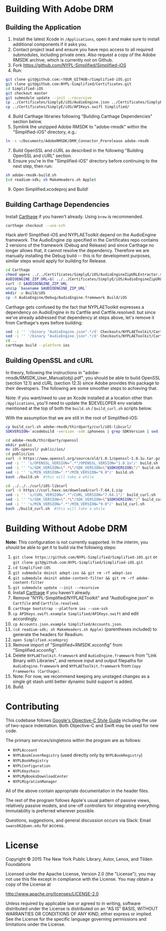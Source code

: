 # Building With Adobe DRM

## Building the Application

01. Install the latest Xcode in `/Applications`, open it and make sure to install additional components if it asks you.
02. Contact project lead and ensure you have repo access to all required submodules, including private ones. Also request a copy of the Adobe RMSDK archive, which is currently not on Github.
03. Fork https://github.com/NYPL-Simplified/Simplified-iOS
04. Run:
```bash
git clone git@github.com:<YOUR_GITHUB>/Simplified-iOS.git
git clone git@github.com:NYPL-Simplified/Certificates.git
cd Simplified-iOS
git checkout master
git submodule update --init --recursive
cp ../Certificates/SimplyE/iOS/AudioEngine.json ../Certificates/SimplyE/iOS/bugsnag-dsym-upload.rb .
cp ../Certificates/SimplyE/iOS/APIKeys.swift Simplified/
```
04. Build Carthage libraries following "Building Carthage Dependencies" section below.
05. Symlink the unzipped Adobe RMSDK to "adobe-rmsdk" within the "Simplified-iOS" directory, e.g.:
```bash
ln -s ~/Documents/AdobeRMSDK/DRM_Connector_Prerelease adobe-rmsdk
```
07. Build OpenSSL and cURL as described in the following "Building OpenSSL and cURL" section.
08. Ensure you're in the "Simplified-iOS" directory before continuing to the next step, then run:
```bash
sh adobe-rmsdk-build.sh
(cd readium-sdk; sh MakeHeaders.sh Apple)
```
09. Open Simplified.xcodeproj and Build!

## Building Carthage Dependencies

Install [Carthage](https://github.com/Carthage/Carthage) if you haven't already. Using `brew` is recommended.
```bash
carthage checkout --use-ssh
```
Hack alert! Simplified-iOS and NYPLAEToolkit depend on the AudioEngine framework. The AudioEngine zip specified in the Certificates repo contains 2 versions of the framework (Debug and Release) and since Carthage no longer allows that, it cannot resolve the dependency. Therefore we are manually installing the Debug build -- this is for development purposes, similar steps would apply for building for Release.
```bash
cd Carthage
chmod ugo+x ../../Certificates/SimplyE/iOS/AudioEngineZipURLExtractor.swift
AUDIOENGINE_ZIP_URL=$( ../../Certificates/SimplyE/iOS/AudioEngineZipURLExtractor.swift ../../Certificates/SimplyE/iOS/AudioEngine.json )
curl -O $AUDIOENGINE_ZIP_URL
unzip `basename $AUDIOENGINE_ZIP_URL`
mkdir -p Build/iOS
cp -R AudioEngine/Debug/AudioEngine.framework Build/iOS
```
Carthage gets confused by the fact that NYPLAEToolkit expresses a dependency on AudioEngine in its Cartfile and Cartfile.resolved: but since we've already addressed that dependency at steps above, let's remove it from Carthage's eyes before building:
```bash
sed -i '' '/binary "AudioEngine.json".*/d' Checkouts/NYPLAEToolkit/Cartfile
sed -i '' '/binary "AudioEngine.json".*/d' Checkouts/NYPLAEToolkit/Cartfile.resolved
cd ..
carthage build --platform ios
```

## Building OpenSSL and cURL

In theory, following the instructions in "adobe-rmsdk/RMSDK_User_Manual(obj).pdf", you should be able to build OpenSSL (section 12.1) and cURL (section 12.3) since Adobe provides this package to their developers. The following are some smoother steps to achieving that.

Note: if you want/need to use an Xcode installed at a location other than `/Applications`, you'll need to update the $DEVELOPER env variable mentioned at the top of both the `build.sh` / `build_curl.sh` scripts below.

With the assumption that we are still in the root of Simplified-iOS:
```bash
cp build_curl.sh adobe-rmsdk/thirdparty/curl/iOS-libcurl/
SDKVERSION=`xcodebuild -version -sdk iphoneos | grep SDKVersion | sed 's/SDKVersion[: ]*//'`

cd adobe-rmsdk/thirdparty/openssl
mkdir public
mv iOS-openssl/ public/ios/
cd public/ios
curl -O https://www.openssl.org/source/old/1.0.1/openssl-1.0.1u.tar.gz
sed -i '' 's/OPENSSL_VERSION=".*"/OPENSSL_VERSION="1.0.1u"/' build.sh
sed -i '' "s/SDK_VERSION=\".*\"/SDK_VERSION=\"$SDKVERSION\"/" build.sh
sed -i '' 's/MIN_VERSION=".*"/MIN_VERSION="9.0"/' build.sh
bash ./build.sh  #this will take a while

cd ../../../curl/iOS-libcurl
curl -O https://curl.haxx.se/download/curl-7.64.1.zip
sed -i '' 's/CURL_VERSION=".*"/CURL_VERSION="7.64.1"/' build_curl.sh
sed -i '' "s/SDK_VERSION=\".*\"/SDK_VERSION=\"$SDKVERSION\"/" build_curl.sh
sed -i '' 's/MIN_VERSION=".*"/MIN_VERSION="9.0"/' build_curl.sh
bash ./build_curl.sh  #this will take a while
```

# Building Without Adobe DRM

**Note:** This configuration is not currently supported. In the interim, you _should_ be able to get it to build via the following steps:

01. `git clone https://github.com/NYPL-Simplified/Simplified-iOS.git` or `git clone git@github.com:NYPL-Simplified/Simplified-iOS.git`
02. `cd Simplified-iOS`
03. `git submodule deinit adept-ios && git rm -rf adept-ios`
04. `git submodule deinit adobe-content-filter && git rm -rf adobe-content-filter`
05. `git submodule update --init --recursive`
06. Install [Carthage](https://github.com/Carthage/Carthage) if you haven't already.
07. Remove "NYPL-Simplified/NYPLAEToolkit" and "AudioEngine.json" in `Cartfile` and `Cartfile.resolved`.
08. `carthage bootstrap --platform ios --use-ssh`
09. `cp APIKeys.swift.example Simplified/APIKeys.swift` and edit accordingly.
10. `cp Accounts.json.example Simplified/Accounts.json`.
11. `(cd readium-sdk; sh MakeHeaders.sh Apple)` (parentheses included) to generate the headers for Readium.
12. `open Simplified.xcodeproj`
13. Remove import of "Simplified+RMSDK.xcconfig" from "Simplified.xcconfig".
14. Delete `NYPLAEToolkit.framework` and `AudioEngine.framework` from "Link Binary with Libraries", and remove input and output filepaths for `AudioEngine.framework` and `NYPLAEToolkit.framework` from `Copy Frameworks (Carthage)`.
15. Note: For now, we recommend keeping any unstaged changes as a single git stash until better dynamic build support is added.
16. Build.

# Contributing

This codebase follows [Google's Objective-C Style Guide](https://google.github.io/styleguide/objcguide.xml)
including the use of two-space indentation. Both Objective-C and Swift may be
used for new code.

The primary services/singletons within the program are as follows:

* `NYPLAccount`
* `NYPLBookCoverRegistry` (used directly only by `NYPLBookRegistry`)
* `NYPLBookRegistry`
* `NYPLConfiguration`
* `NYPLKeychain`
* `NYPLMyBooksDownloadCenter`
* `NYPLMigrationManager`

All of the above contain appropriate documentation in the header files.

The rest of the program follows Apple's usual pattern of passive views,
relatively passive models, and one-off controllers for integrating everything.
Immutability is preferred wherever possible.

Questions, suggestions, and general discussion occurs via Slack: Email
`swans062@umn.edu` for access.

# License

Copyright © 2015 The New York Public Library, Astor, Lenox, and Tilden Foundations

Licensed under the Apache License, Version 2.0 (the "License");
you may not use this file except in compliance with the License.
You may obtain a copy of the License at

   http://www.apache.org/licenses/LICENSE-2.0

Unless required by applicable law or agreed to in writing, software
distributed under the License is distributed on an "AS IS" BASIS,
WITHOUT WARRANTIES OR CONDITIONS OF ANY KIND, either express or implied.
See the License for the specific language governing permissions and
limitations under the License.
